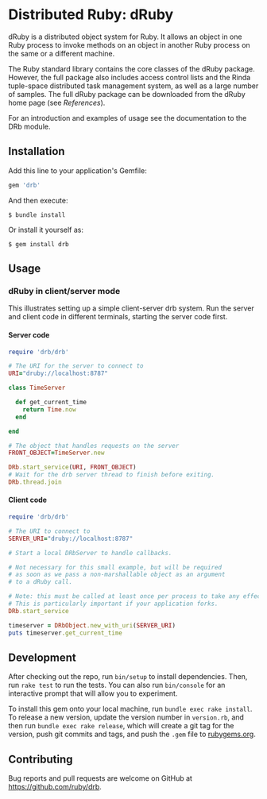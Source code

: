 # Distributed Ruby: dRuby

dRuby is a distributed object system for Ruby.  It allows an object in one
Ruby process to invoke methods on an object in another Ruby process on the
same or a different machine.

The Ruby standard library contains the core classes of the dRuby package.
However, the full package also includes access control lists and the
Rinda tuple-space distributed task management system, as well as a
large number of samples.  The full dRuby package can be downloaded from
the dRuby home page (see *References*).

For an introduction and examples of usage see the documentation to the
DRb module.

## Installation

Add this line to your application's Gemfile:

```ruby
gem 'drb'
```

And then execute:

    $ bundle install

Or install it yourself as:

    $ gem install drb

## Usage

### dRuby in client/server mode

This illustrates setting up a simple client-server drb
system.  Run the server and client code in different terminals,
starting the server code first.

#### Server code

```rb
require 'drb/drb'

# The URI for the server to connect to
URI="druby://localhost:8787"

class TimeServer

  def get_current_time
    return Time.now
  end

end

# The object that handles requests on the server
FRONT_OBJECT=TimeServer.new

DRb.start_service(URI, FRONT_OBJECT)
# Wait for the drb server thread to finish before exiting.
DRb.thread.join
```

#### Client code

```rb
require 'drb/drb'

# The URI to connect to
SERVER_URI="druby://localhost:8787"

# Start a local DRbServer to handle callbacks.

# Not necessary for this small example, but will be required
# as soon as we pass a non-marshallable object as an argument
# to a dRuby call.

# Note: this must be called at least once per process to take any effect.
# This is particularly important if your application forks.
DRb.start_service

timeserver = DRbObject.new_with_uri(SERVER_URI)
puts timeserver.get_current_time
```

## Development

After checking out the repo, run `bin/setup` to install dependencies. Then, run `rake test` to run the tests. You can also run `bin/console` for an interactive prompt that will allow you to experiment.

To install this gem onto your local machine, run `bundle exec rake install`. To release a new version, update the version number in `version.rb`, and then run `bundle exec rake release`, which will create a git tag for the version, push git commits and tags, and push the `.gem` file to [rubygems.org](https://rubygems.org).

## Contributing

Bug reports and pull requests are welcome on GitHub at https://github.com/ruby/drb.


